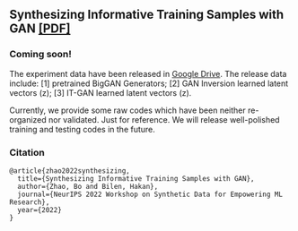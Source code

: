 ## Synthesizing Informative Training Samples with GAN [[PDF]](https://arxiv.org/pdf/2204.07513.pdf)

### Coming soon!

The experiment data have been released in [Google Drive](https://drive.google.com/drive/folders/1qyxK4XxboBRuQVwesxQTSx-Vpcp1fCeS?usp=sharing).
The release data include: [1] pretrained BigGAN Generators; [2] GAN Inversion learned latent vectors (z); [3] IT-GAN learned latent vectors (z). 

Currently, we provide some raw codes which have been neither re-organized nor validated. Just for reference. We will release well-polished training and testing codes in the future.

### Citation
```
@article{zhao2022synthesizing,
  title={Synthesizing Informative Training Samples with GAN},
  author={Zhao, Bo and Bilen, Hakan},
  journal={NeurIPS 2022 Workshop on Synthetic Data for Empowering ML Research},
  year={2022}
}
```

